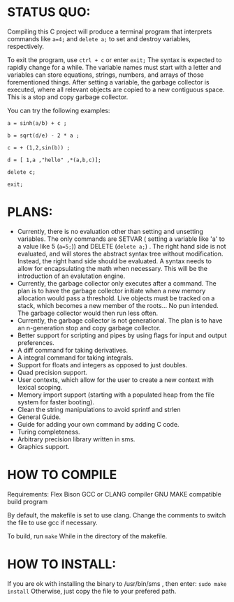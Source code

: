 # STATUS QUO:
Compiling this C project will produce a terminal program that interprets commands like `a=4;` and `delete a;` to set and destroy variables, respectively.

To exit the program, use `ctrl + c` or enter `exit;` The syntax is expected to rapidly change for a while. 
The variable names must start with a letter and variables can store equations, strings, numbers, and arrays of those forementioned things.
After setting a variable, the garbage collector is executed, where all relevant objects are copied to a new contiguous space. This is a stop and copy garbage collector. 

You can try the following examples:

`a = sinh(a/b) + c ;`

`b = sqrt(d/e) - 2 * a ;` 

`c = + (1,2,sin(b)) ;`

`d = [ 1,a ,"hello" ,*(a,b,c)];`

`delete c; `

`exit; `


# PLANS:
- Currently, there is no evaluation other than setting and unsetting variables. The only commands are SETVAR ( setting a variable like 'a' to a value like 5 (`a=5;`)) and DELETE (`delete a;`) . The right hand side is not evaluated, and will stores the abstract syntax tree without modification. Instead, the right hand side should be evaluated. A syntax needs to allow for encapsulating the math when necessary. This will be the introduction of an evalutation engine.
- Currently, the garbage collector only executes after a command. The plan is to have the garbage collector initiate when a new memory allocation would pass a threshold. Live objects must be tracked on a stack, which becomes a new member of the roots... No pun intended. The garbage collector would then run less often.
- Currently, the garbage collector is not generational. The plan is to have an n-generation stop and copy garbage collector.
- Better support for scripting and pipes by using flags for input and output preferences.
- A diff command for taking derivatives.
- A integral command for taking integrals.
- Support for floats and integers as opposed to just doubles.
- Quad precision support.
- User contexts, which allow for the user to create a new context with lexical scoping.
- Memory import support (starting with a populated heap from the file system for faster booting).
- Clean the string manipulations to avoid sprintf and strlen
- General Guide.
- Guide for adding your own command by adding C code.
- Turing completeness.
- Arbitrary precision library written in sms.
- Graphics support.

# HOW TO COMPILE

Requirements:
Flex
Bison
GCC or CLANG compiler
GNU MAKE compatible build program

By default, the makefile is set to use clang. Change the comments to switch the file to use gcc if necessary.


To build, run 
`make`
While in the directory of the makefile.

# HOW TO INSTALL:
If you are ok with installing the binary to /usr/bin/sms , then enter:
`sudo make install`
Otherwise, just copy the file to your prefered path.
